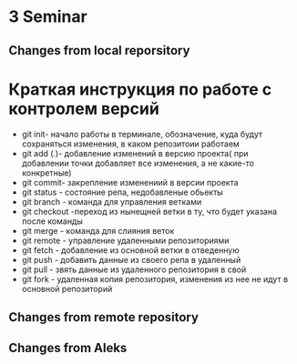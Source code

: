 # 3 Seminar

## Changes from local reporsitory
# Краткая инструкция по работе с контролем версий #
* git init- начало работы в терминале, обозначение, куда будут сохраняться изменения, в каком репозитоии работаем
* git add (.)- добавление изменений в версию проекта( при добавлении точки добавляет все изменения, а не какие-то конкретные)
* git commit- закрепление изменениий в версии проекта
* git status - состояние репа, недобавленые обьекты
* git branch - команда для управления ветками
* git checkout -переход из нынещней ветки в ту, что будет указана после команды
* git merge - команда для слияния веток
* git remote - управление удаленными репозиториями
* git fetch - добавление из основной ветки в отведенную
* git push - добавить данные из своего репа в удаленный
* git pull - звять данные из удаленного репозитория в свой 
* git fork - удаленная копия репозитория, изменения из нее не идут в основной репозиторий
 

## Changes from remote repository


## Changes from Aleks